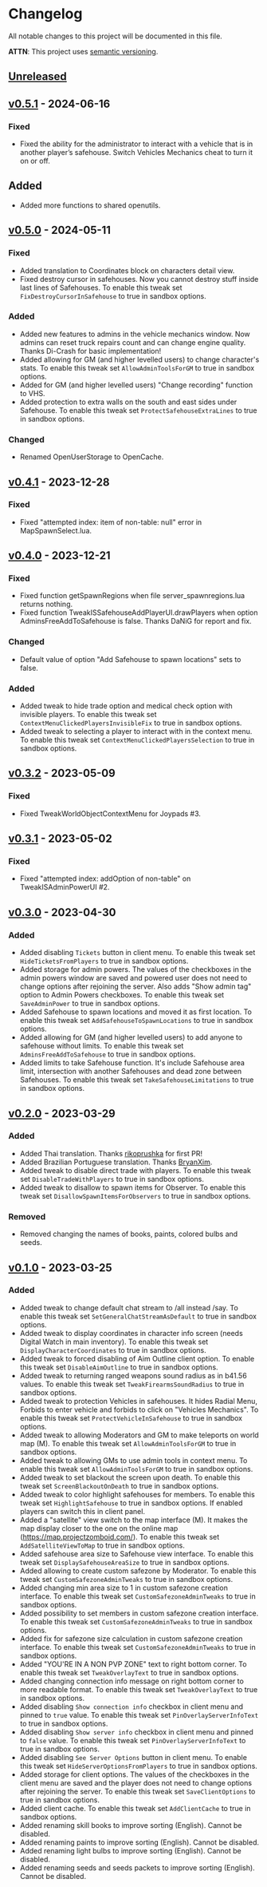 # Changelog
All notable changes to this project will be documented in this file.

**ATTN**: This project uses [semantic versioning](http://semver.org/).

## [Unreleased]

## [v0.5.1] - 2024-06-16
### Fixed
- Fixed the ability for the administrator to interact with a vehicle that is in another player’s safehouse. Switch Vehicles Mechanics cheat to turn it on or off.

## Added
- Added more functions to shared openutils.

## [v0.5.0] - 2024-05-11
### Fixed
- Added translation to Coordinates block on characters detail view.
- Fixed destroy cursor in safehouses. Now you cannot destroy stuff inside last lines of Safehouses. To enable this tweak set `FixDestroyCursorInSafehouse` to true in sandbox options.

### Added
- Added new features to admins in the vehicle mechanics window. Now admins can reset truck repairs count and can change engine quality. Thanks Di-Crash for basic implementation!
- Added allowing for GM (and higher levelled users) to change character's stats. To enable this tweak set `AllowAdminToolsForGM` to true in sandbox options.
- Added for GM (and higher levelled users) "Change recording" function to VHS.
- Added protection to extra walls on the south and east sides under Safehouse. To enable this tweak set `ProtectSafehouseExtraLines` to true in sandbox options.

### Changed
- Renamed OpenUserStorage to OpenCache.

## [v0.4.1] - 2023-12-28
### Fixed
- Fixed "attempted index: item of non-table: null" error in MapSpawnSelect.lua.

## [v0.4.0] - 2023-12-21
### Fixed
- Fixed function getSpawnRegions when file server_spawnregions.lua returns nothing.
- Fixed function TweakISSafehouseAddPlayerUI.drawPlayers when option AdminsFreeAddToSafehouse is false. Thanks DaNiG for report and fix.

### Changed
- Default value of option "Add Safehouse to spawn locations" sets to false.

### Added
- Added tweak to hide trade option and medical check option with invisible players. To enable this tweak set `ContextMenuClickedPlayersInvisibleFix` to true in sandbox options.
- Added tweak to selecting a player to interact with in the context menu. To enable this tweak set `ContextMenuClickedPlayersSelection` to true in sandbox options.

## [v0.3.2] - 2023-05-09
### Fixed
- Fixed TweakWorldObjectContextMenu for Joypads #3.

## [v0.3.1] - 2023-05-02
### Fixed
- Fixed "attempted index: addOption of non-table" on TweakISAdminPowerUI #2.

## [v0.3.0] - 2023-04-30
### Added
- Added disabling `Tickets` button in client menu. To enable this tweak set `HideTicketsFromPlayers` to true in sandbox options.
- Added storage for admin powers. The values of the checkboxes in the admin powers window are saved and powered user does not need to change options after rejoining the server. Also adds "Show admin tag" option to Admin Powers checkboxes. To enable this tweak set `SaveAdminPower` to true in sandbox options.
- Added Safehouse to spawn locations and moved it as first location. To enable this tweak set `AddSafehouseToSpawnLocations` to true in sandbox options.
- Added allowing for GM (and higher levelled users) to add anyone to safehouse without limits. To enable this tweak set `AdminsFreeAddToSafehouse` to true in sandbox options.
- Added limits to take Safehouse function. It's include Safehouse area limit, intersection with another Safehouses and dead zone between Safehouses. To enable this tweak set `TakeSafehouseLimitations` to true in sandbox options.

## [v0.2.0] - 2023-03-29
### Added
- Added Thai translation. Thanks [rikoprushka](https://github.com/rikoprushka) for first PR!
- Added Brazilian Portuguese translation. Thanks [BryanXim](https://steamcommunity.com/id/BryanXim).
- Added tweak to disable direct trade with players. To enable this tweak set `DisableTradeWithPlayers` to true in sandbox options.
- Added tweak to disallow to spawn items for Observer. To enable this tweak set `DisallowSpawnItemsForObservers` to true in sandbox options.

### Removed
- Removed changing the names of books, paints, colored bulbs and seeds.

## [v0.1.0] - 2023-03-25
### Added
- Added tweak to change default chat stream to /all instead /say. To enable this tweak set `SetGeneralChatStreamAsDefault` to true in sandbox options.
- Added tweak to display coordinates in character info screen (needs Digital Watch in main inventory). To enable this tweak set `DisplayCharacterCoordinates` to true in sandbox options.
- Added tweak to forced disabling of Aim Outline client option. To enable this tweak set `DisableAimOutline` to true in sandbox options.
- Added tweak to returning ranged weapons sound radius as in b41.56 values. To enable this tweak set `TweakFirearmsSoundRadius` to true in sandbox options.
- Added tweak to protection Vehicles in safehouses. It hides Radial Menu, Forbids to enter vehicle and forbids to click on "Vehicles Mechanics". To enable this tweak set `ProtectVehicleInSafehouse` to true in sandbox options.
- Added tweak to allowing Moderators and GM to make teleports on world map (M). To enable this tweak set `AllowAdminToolsForGM` to true in sandbox options.
- Added tweak to allowing GMs to use admin tools in context menu. To enable this tweak set `AllowAdminToolsForGM` to true in sandbox options.
- Added tweak to set blackout the screen upon death. To enable this tweak set `ScreenBlackoutOnDeath` to true in sandbox options.
- Added tweak to color highlight safehouses for members. To enable this tweak set `HighlightSafehouse` to true in sandbox options. If enabled players can switch this in client panel.
- Added a "satellite" view switch to the map interface (M). It makes the map display closer to the one on the online map (https://map.projectzomboid.com/). To enable this tweak set `AddSatelliteViewToMap` to true in sandbox options.
- Added safehouse area size to Safehouse view interface. To enable this tweak set `DisplaySafehouseAreaSize` to true in sandbox options.
- Added allowing to create custom safezone by Moderator. To enable this tweak set `CustomSafezoneAdminTweaks` to true in sandbox options.
- Added changing min area size to 1 in custom safezone creation interface. To enable this tweak set `CustomSafezoneAdminTweaks` to true in sandbox options.
- Added possibility to set members in custom safezone creation interface. To enable this tweak set `CustomSafezoneAdminTweaks` to true in sandbox options.
- Added fix for safezone size calculation in custom safezone creation interface. To enable this tweak set `CustomSafezoneAdminTweaks` to true in sandbox options.
- Added "YOU'RE IN A NON PVP ZONE" text to right bottom corner. To enable this tweak set `TweakOverlayText` to true in sandbox options.
- Added changing connection info message on right bottom corner to more readable format. To enable this tweak set `TweakOverlayText` to true in sandbox options.
- Added disabling `Show connection info` checkbox in client menu and pinned to `true` value. To enable this tweak set `PinOverlayServerInfoText` to true in sandbox options.
- Added disabling `Show server info` checkbox in client menu and pinned to `false` value. To enable this tweak set `PinOverlayServerInfoText` to true in sandbox options.
- Added disabling `See Server Options` button in client menu. To enable this tweak set `HideServerOptionsFromPlayers` to true in sandbox options.
- Added storage for client options. The values of the checkboxes in the client menu are saved and the player does not need to change options after rejoining the server. To enable this tweak set `SaveClientOptions` to true in sandbox options.
- Added client cache. To enable this tweak set `AddClientCache` to true in sandbox options.
- Added renaming skill books to improve sorting (English). Cannot be disabled.
- Added renaming paints to improve sorting (English). Cannot be disabled.
- Added renaming light bulbs to improve sorting (English). Cannot be disabled.
- Added renaming seeds and seeds packets to improve sorting (English). Cannot be disabled.

[Unreleased]: https://github.com/openzomboid/server-tweaker/compare/v0.5.1...HEAD
[v0.5.1]: https://github.com/openzomboid/server-tweaker/compare/v0.5.0...v0.5.1
[v0.5.0]: https://github.com/openzomboid/server-tweaker/compare/v0.4.1...v0.5.0
[v0.4.1]: https://github.com/openzomboid/server-tweaker/compare/v0.4.0...v0.4.1
[v0.4.0]: https://github.com/openzomboid/server-tweaker/compare/v0.3.2...v0.4.0
[v0.3.2]: https://github.com/openzomboid/server-tweaker/compare/v0.3.1...v0.3.2
[v0.3.1]: https://github.com/openzomboid/server-tweaker/compare/v0.3.0...v0.3.1
[v0.3.0]: https://github.com/openzomboid/server-tweaker/compare/v0.2.0...v0.3.0
[v0.2.0]: https://github.com/openzomboid/server-tweaker/compare/v0.1.0...v0.2.0
[v0.1.0]: https://github.com/openzomboid/server-tweaker/compare/d4868cbb05ad290ba3f0431e82592894d999bd56...v0.1.0
